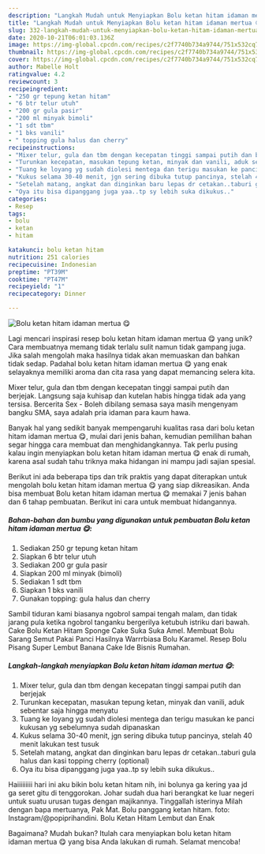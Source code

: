 ```yaml
---
description: "Langkah Mudah untuk Menyiapkan Bolu ketan hitam idaman mertua 😋 Anti Gagal"
title: "Langkah Mudah untuk Menyiapkan Bolu ketan hitam idaman mertua 😋 Anti Gagal"
slug: 332-langkah-mudah-untuk-menyiapkan-bolu-ketan-hitam-idaman-mertua-anti-gagal
date: 2020-10-21T06:01:03.136Z
image: https://img-global.cpcdn.com/recipes/c2f7740b734a9744/751x532cq70/bolu-ketan-hitam-idaman-mertua-😋-foto-resep-utama.jpg
thumbnail: https://img-global.cpcdn.com/recipes/c2f7740b734a9744/751x532cq70/bolu-ketan-hitam-idaman-mertua-😋-foto-resep-utama.jpg
cover: https://img-global.cpcdn.com/recipes/c2f7740b734a9744/751x532cq70/bolu-ketan-hitam-idaman-mertua-😋-foto-resep-utama.jpg
author: Mabelle Holt
ratingvalue: 4.2
reviewcount: 3
recipeingredient:
- "250 gr tepung ketan hitam"
- "6 btr telur utuh"
- "200 gr gula pasir"
- "200 ml minyak bimoli"
- "1 sdt tbm"
- "1 bks vanili"
- " topping gula halus dan cherry"
recipeinstructions:
- "Mixer telur, gula dan tbm dengan kecepatan tinggi sampai putih dan berjejak"
- "Turunkan kecepatan, masukan tepung ketan, minyak dan vanili, aduk sebentar saja hingga menyatu"
- "Tuang ke loyang yg sudah diolesi mentega dan terigu masukan ke panci kukusan yg sebelumnya sudah dipanaskan"
- "Kukus selama 30-40 menit, jgn sering dibuka tutup pancinya, stelah 40 menit lakukan test tusuk"
- "Setelah matang, angkat dan dinginkan baru lepas dr cetakan..taburi gula halus dan kasi topping cherry (optional)"
- "Oya itu bisa dipanggang juga yaa..tp sy lebih suka dikukus.."
categories:
- Resep
tags:
- bolu
- ketan
- hitam

katakunci: bolu ketan hitam 
nutrition: 251 calories
recipecuisine: Indonesian
preptime: "PT39M"
cooktime: "PT47M"
recipeyield: "1"
recipecategory: Dinner

---
```



![Bolu ketan hitam idaman mertua 😋](https://img-global.cpcdn.com/recipes/c2f7740b734a9744/751x532cq70/bolu-ketan-hitam-idaman-mertua-😋-foto-resep-utama.jpg)

Lagi mencari inspirasi resep bolu ketan hitam idaman mertua 😋 yang unik? Cara membuatnya memang tidak terlalu sulit namun tidak gampang juga. Jika salah mengolah maka hasilnya tidak akan memuaskan dan bahkan tidak sedap. Padahal bolu ketan hitam idaman mertua 😋 yang enak selayaknya memiliki aroma dan cita rasa yang dapat memancing selera kita.

Mixer telur, gula dan tbm dengan kecepatan tinggi sampai putih dan berjejak. Langsung saja kuhisap dan kutelan habis hingga tidak ada yang tersisa. Bercerita Sex - Boleh dibilang semasa saya masih mengenyam bangku SMA, saya adalah pria idaman para kaum hawa.

Banyak hal yang sedikit banyak mempengaruhi kualitas rasa dari bolu ketan hitam idaman mertua 😋, mulai dari jenis bahan, kemudian pemilihan bahan segar hingga cara membuat dan menghidangkannya. Tak perlu pusing kalau ingin menyiapkan bolu ketan hitam idaman mertua 😋 enak di rumah, karena asal sudah tahu triknya maka hidangan ini mampu jadi sajian spesial.


Berikut ini ada beberapa tips dan trik praktis yang dapat diterapkan untuk mengolah bolu ketan hitam idaman mertua 😋 yang siap dikreasikan. Anda bisa membuat Bolu ketan hitam idaman mertua 😋 memakai 7 jenis bahan dan 6 tahap pembuatan. Berikut ini cara untuk membuat hidangannya.

<!--inarticleads1-->

##### Bahan-bahan dan bumbu yang digunakan untuk pembuatan Bolu ketan hitam idaman mertua 😋:

1. Sediakan 250 gr tepung ketan hitam
1. Siapkan 6 btr telur utuh
1. Sediakan 200 gr gula pasir
1. Siapkan 200 ml minyak (bimoli)
1. Sediakan 1 sdt tbm
1. Siapkan 1 bks vanili
1. Gunakan  topping: gula halus dan cherry


Sambil tiduran kami biasanya ngobrol sampai tengah malam, dan tidak jarang pula ketika ngobrol tanganku bergerilya ketubuh istriku dari bawah. Cake Bolu Ketan Hitam Sponge Cake Suka Suka Amel. Membuat Bolu Sarang Semut Pakai Panci Hasilnya Warrrbiasa Bolu Karamel. Resep Bolu Pisang Super Lembut Banana Cake Ide Bisnis Rumahan. 

<!--inarticleads2-->

##### Langkah-langkah menyiapkan Bolu ketan hitam idaman mertua 😋:

1. Mixer telur, gula dan tbm dengan kecepatan tinggi sampai putih dan berjejak
1. Turunkan kecepatan, masukan tepung ketan, minyak dan vanili, aduk sebentar saja hingga menyatu
1. Tuang ke loyang yg sudah diolesi mentega dan terigu masukan ke panci kukusan yg sebelumnya sudah dipanaskan
1. Kukus selama 30-40 menit, jgn sering dibuka tutup pancinya, stelah 40 menit lakukan test tusuk
1. Setelah matang, angkat dan dinginkan baru lepas dr cetakan..taburi gula halus dan kasi topping cherry (optional)
1. Oya itu bisa dipanggang juga yaa..tp sy lebih suka dikukus..


Haiiiiiiiii hari ini aku bikin bolu ketan hitam nih, ini bolunya ga kering yaa jd ga seret gitu di tenggorokan. Johar sudah dua hari berangkat ke luar negeri untuk suatu urusan tugas dengan majikannya. Tinggallah isterinya Milah dengan bapa mertuanya, Pak Mat. Bolu panggang ketan hitam. foto: Instagram/@popiprihandini. Bolu Ketan Hitam Lembut dan Enak 

Bagaimana? Mudah bukan? Itulah cara menyiapkan bolu ketan hitam idaman mertua 😋 yang bisa Anda lakukan di rumah. Selamat mencoba!
